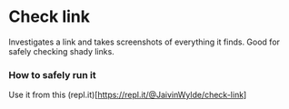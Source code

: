 # Check link
Investigates a link and takes screenshots of everything it finds. Good for
safely checking shady links.

### How to safely run it
Use it from this (repl.it)[https://repl.it/@JaivinWylde/check-link]
